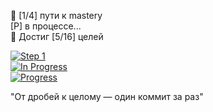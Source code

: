 🌱 [1/4] пути к mastery  
   [P] в процессе...  
🚀 Достиг [5/16] целей  

[![Step 1](https://github.com/yourusername/yourrepo/raw/main/1.gif)]()  
[![In Progress](https://github.com/yourusername/yourrepo/raw/main/3.gif)]()  
[![Progress](https://github.com/yourusername/yourrepo/raw/main/6.gif)]()  

"От дробей к целому — один коммит за раз"  
